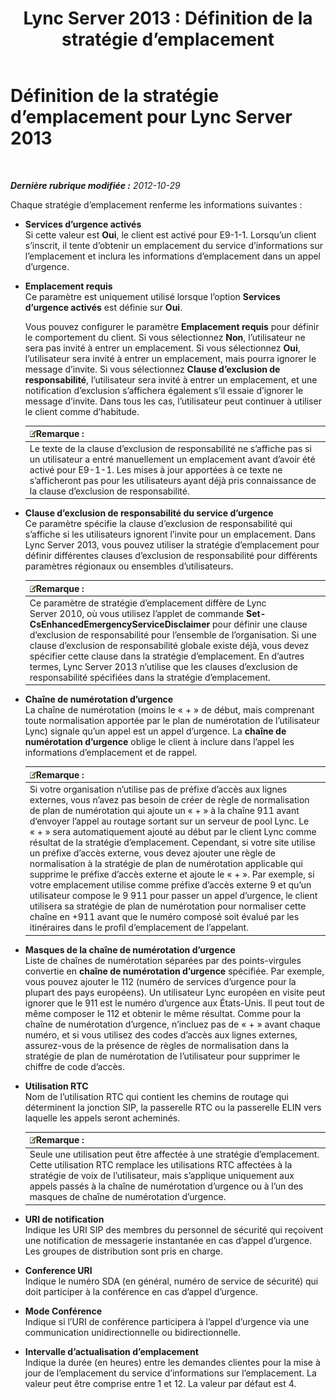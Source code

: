 ﻿---
title: 'Lync Server 2013 : Définition de la stratégie d’emplacement'
TOCTitle: Définition de la stratégie d’emplacement
ms:assetid: da3cca7f-f6e5-4b6f-90a1-2008e3dd1ebd
ms:mtpsurl: https://technet.microsoft.com/fr-fr/library/Gg398962(v=OCS.15)
ms:contentKeyID: 49299050
ms.date: 05/20/2016
mtps_version: v=OCS.15
ms.translationtype: HT
---

# Définition de la stratégie d’emplacement pour Lync Server 2013

 

_**Dernière rubrique modifiée :** 2012-10-29_

Chaque stratégie d’emplacement renferme les informations suivantes :

  - **Services d’urgence activés**  
    Si cette valeur est **Oui**, le client est activé pour E9-1-1. Lorsqu’un client s’inscrit, il tente d’obtenir un emplacement du service d’informations sur l’emplacement et inclura les informations d’emplacement dans un appel d’urgence.

<!-- end list -->

  - **Emplacement requis**  
    Ce paramètre est uniquement utilisé lorsque l’option **Services d’urgence activés** est définie sur **Oui**.
    
    Vous pouvez configurer le paramètre **Emplacement requis** pour définir le comportement du client. Si vous sélectionnez **Non**, l’utilisateur ne sera pas invité à entrer un emplacement. Si vous sélectionnez **Oui**, l’utilisateur sera invité à entrer un emplacement, mais pourra ignorer le message d’invite. Si vous sélectionnez **Clause d’exclusion de responsabilité**, l’utilisateur sera invité à entrer un emplacement, et une notification d’exclusion s’affichera également s’il essaie d’ignorer le message d’invite. Dans tous les cas, l’utilisateur peut continuer à utiliser le client comme d’habitude.
    
    <table>
    <thead>
    <tr class="header">
    <th><img src="images/Gg398920.note(OCS.15).gif" title="note" alt="note" />Remarque :</th>
    </tr>
    </thead>
    <tbody>
    <tr class="odd">
    <td>Le texte de la clause d’exclusion de responsabilité ne s’affiche pas si un utilisateur a entré manuellement un emplacement avant d’avoir été activé pour E9-1-1. Les mises à jour apportées à ce texte ne s’afficheront pas pour les utilisateurs ayant déjà pris connaissance de la clause d’exclusion de responsabilité.</td>
    </tr>
    </tbody>
    </table>


<!-- end list -->

  - **Clause d’exclusion de responsabilité du service d’urgence**  
    Ce paramètre spécifie la clause d’exclusion de responsabilité qui s’affiche si les utilisateurs ignorent l’invite pour un emplacement. Dans Lync Server 2013, vous pouvez utiliser la stratégie d’emplacement pour définir différentes clauses d’exclusion de responsabilité pour différents paramètres régionaux ou ensembles d’utilisateurs.
    
    <table>
    <thead>
    <tr class="header">
    <th><img src="images/Gg398920.note(OCS.15).gif" title="note" alt="note" />Remarque :</th>
    </tr>
    </thead>
    <tbody>
    <tr class="odd">
    <td>Ce paramètre de stratégie d’emplacement diffère de Lync Server 2010, où vous utilisez l’applet de commande <strong>Set-CsEnhancedEmergencyServiceDisclaimer</strong> pour définir une clause d’exclusion de responsabilité pour l’ensemble de l’organisation. Si une clause d’exclusion de responsabilité globale existe déjà, vous devez spécifier cette clause dans la stratégie d’emplacement. En d’autres termes, Lync Server 2013 n’utilise que les clauses d’exclusion de responsabilité spécifiées dans la stratégie d’emplacement.</td>
    </tr>
    </tbody>
    </table>


<!-- end list -->

  - **Chaîne de numérotation d’urgence**  
    La chaîne de numérotation (moins le « + » de début, mais comprenant toute normalisation apportée par le plan de numérotation de l’utilisateur Lync) signale qu’un appel est un appel d’urgence. La **chaîne de numérotation d’urgence** oblige le client à inclure dans l’appel les informations d’emplacement et de rappel.
    
    <table>
    <thead>
    <tr class="header">
    <th><img src="images/Gg398920.note(OCS.15).gif" title="note" alt="note" />Remarque :</th>
    </tr>
    </thead>
    <tbody>
    <tr class="odd">
    <td>Si votre organisation n’utilise pas de préfixe d’accès aux lignes externes, vous n’avez pas besoin de créer de règle de normalisation de plan de numérotation qui ajoute un « + » à la chaîne 911 avant d’envoyer l’appel au routage sortant sur un serveur de pool Lync. Le « + » sera automatiquement ajouté au début par le client Lync comme résultat de la stratégie d’emplacement. Cependant, si votre site utilise un préfixe d’accès externe, vous devez ajouter une règle de normalisation à la stratégie de plan de numérotation applicable qui supprime le préfixe d’accès externe et ajoute le « + ». Par exemple, si votre emplacement utilise comme préfixe d’accès externe 9 et qu’un utilisateur compose le 9 911 pour passer un appel d’urgence, le client utilisera sa stratégie de plan de numérotation pour normaliser cette chaîne en +911 avant que le numéro composé soit évalué par les itinéraires dans le profil d’emplacement de l’appelant.</td>
    </tr>
    </tbody>
    </table>


<!-- end list -->

  - **Masques de la chaîne de numérotation d’urgence**  
    Liste de chaînes de numérotation séparées par des points-virgules convertie en **chaîne de numérotation d’urgence** spécifiée. Par exemple, vous pouvez ajouter le 112 (numéro de services d’urgence pour la plupart des pays européens). Un utilisateur Lync européen en visite peut ignorer que le 911 est le numéro d’urgence aux États-Unis. Il peut tout de même composer le 112 et obtenir le même résultat. Comme pour la chaîne de numérotation d’urgence, n’incluez pas de « + » avant chaque numéro, et si vous utilisez des codes d’accès aux lignes externes, assurez-vous de la présence de règles de normalisation dans la stratégie de plan de numérotation de l’utilisateur pour supprimer le chiffre de code d’accès.

<!-- end list -->

  - **Utilisation RTC**  
    Nom de l’utilisation RTC qui contient les chemins de routage qui déterminent la jonction SIP, la passerelle RTC ou la passerelle ELIN vers laquelle les appels seront acheminés.
    
    <table>
    <thead>
    <tr class="header">
    <th><img src="images/Gg398920.note(OCS.15).gif" title="note" alt="note" />Remarque :</th>
    </tr>
    </thead>
    <tbody>
    <tr class="odd">
    <td>Seule une utilisation peut être affectée à une stratégie d’emplacement. Cette utilisation RTC remplace les utilisations RTC affectées à la stratégie de voix de l’utilisateur, mais s’applique uniquement aux appels passés à la chaîne de numérotation d’urgence ou à l’un des masques de chaîne de numérotation d’urgence.</td>
    </tr>
    </tbody>
    </table>


<!-- end list -->

  - **URI de notification**  
    Indique les URI SIP des membres du personnel de sécurité qui reçoivent une notification de messagerie instantanée en cas d’appel d’urgence. Les groupes de distribution sont pris en charge.

<!-- end list -->

  - **Conference URI**  
    Indique le numéro SDA (en général, numéro de service de sécurité) qui doit participer à la conférence en cas d’appel d’urgence.

<!-- end list -->

  - **Mode Conférence**  
    Indique si l’URI de conférence participera à l’appel d’urgence via une communication unidirectionnelle ou bidirectionnelle.

<!-- end list -->

  - **Intervalle d’actualisation d’emplacement**  
    Indique la durée (en heures) entre les demandes clientes pour la mise à jour de l’emplacement du service d’informations sur l’emplacement. La valeur peut être comprise entre 1 et 12. La valeur par défaut est 4.

